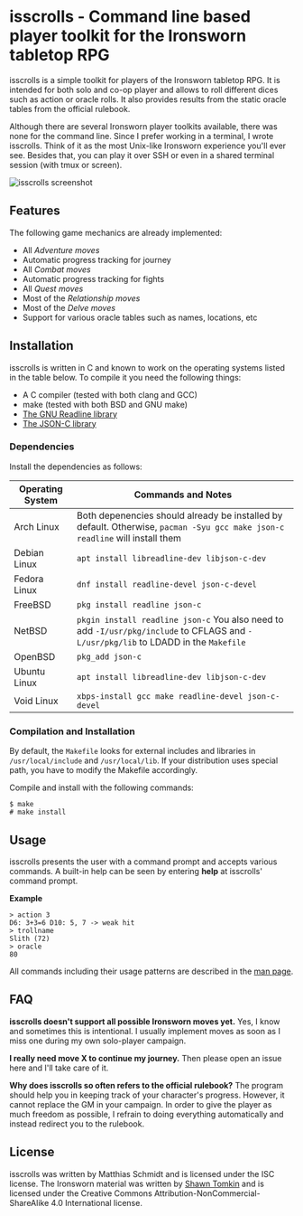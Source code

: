 # isscrolls - Command line based player toolkit for the Ironsworn tabletop RPG

 isscrolls is a simple toolkit for players of the Ironsworn tabletop RPG.  It is intended for both solo and co-op player and allows to roll different dices such as action or oracle rolls.  It also provides results from the static oracle tables from the official rulebook.

Although there are several Ironsworn player toolkits available, there was none for the command line.  Since I prefer working in a terminal, I wrote isscrolls.  Think of it as the most Unix-like Ironsworn experience you'll ever see.  Besides that, you can play it over SSH or even in a shared terminal session (with tmux or screen).

![isscrolls screenshot](https://xosc.org/misc/is.png)

## Features

The following game mechanics are already implemented:

* All _Adventure moves_
* Automatic progress tracking for journey
* All _Combat moves_
* Automatic progress tracking for fights
* All _Quest moves_
* Most of the _Relationship moves_
* Most of the _Delve moves_
* Support for various oracle tables such as names, locations, etc

## Installation

isscrolls is written in C and known to work on the operating systems listed in the table below.  To compile it you need the following things:

* A C compiler (tested with both clang and GCC)
* make (tested with both BSD and GNU make)
* [The GNU Readline library](https://tiswww.case.edu/php/chet/readline/rltop.html)
* [The JSON-C library](https://github.com/json-c/json-c)

### Dependencies

Install the dependencies as follows:

| Operating System | Commands and Notes |
| --- | --- |
| Arch Linux | Both depenencies should already be installed by default.  Otherwise, `pacman -Syu gcc make json-c readline` will install them |
| Debian Linux| `apt install libreadline-dev libjson-c-dev` |
| Fedora Linux | `dnf install readline-devel json-c-devel` |
| FreeBSD | `pkg install readline json-c` |
| NetBSD | `pkgin install readline json-c` You also need to add  `-I/usr/pkg/include` to CFLAGS and `-L/usr/pkg/lib` to LDADD in the `Makefile` |
| OpenBSD | `pkg_add json-c` |
| Ubuntu Linux| `apt install libreadline-dev libjson-c-dev` |
| Void Linux| `xbps-install gcc make readline-devel json-c-devel` |

### Compilation and Installation

By default, the `Makefile` looks for external includes and libraries in `/usr/local/include` and `/usr/local/lib`.  If your distribution uses special path, you have to modify the Makefile accordingly.

Compile and install with the following commands:

```
$ make
# make install
```

## Usage

isscrolls presents the user with a command prompt and accepts various commands.  A built-in help can be seen by entering __help__ at isscrolls' command prompt.

**Example**

```
> action 3
D6: 3+3=6 D10: 5, 7 -> weak hit
> trollname
Slith (72)
> oracle
80
```

All commands including their usage patterns are described in the [man page](https://xosc.org/isscrolls.html).

## FAQ

**isscrolls doesn't support all possible Ironsworn moves yet.** Yes, I know and sometimes this is intentional.  I usually implement moves as soon as I miss one during my own solo-player campaign.

**I really need move X to continue my journey.** Then please open an issue here and I'll take care of it.

**Why does isscrolls so often refers to the official rulebook?** The program should help you in keeping track of your character's progress.  However, it cannot replace the GM in your campaign.  In order to give the player as much freedom as possible, I refrain to doing everything automatically and instead redirect you to the rulebook.

## License

isscrolls was written by Matthias Schmidt and is licensed under the ISC license.  The Ironsworn material was written by [Shawn Tomkin](https://www.ironswornrpg.com) and is licensed under the Creative Commons Attribution-NonCommercial-ShareAlike 4.0 International license.
